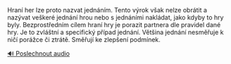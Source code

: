 
Hraní her lze proto nazvat jednáním. Tento výrok však nelze obrátit a nazývat veškeré jednání hrou nebo s jednáními nakládat, jako kdyby to hry byly. Bezprostředním cílem hraní hry je porazit partnera dle pravidel dané hry. Je to zvláštní a specifický případ jednání. Většina jednání nesměřuje k ničí porážce či ztrátě. Směřují ke zlepšení podmínek.

[🔊 Poslechnout audio](/data/7-paragraphs/audio/chapter_30/para_011-Hran-her-lze-proto-nazvat-jednnm-Tento-vrok-v.mp3)
